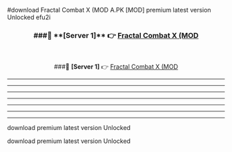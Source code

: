 #download Fractal Combat X (MOD A.PK [MOD] premium latest version Unlocked efu2i 



<div align="center">
<h3>###🔹 **[Server 1]** 👉 <a href="https://download1apk.web.app/">Fractal Combat X (MOD</a></h3><br>


###🔹 **[Server 1]** 👉 <a href="https://download1apk.web.app/">Fractal Combat X (MOD</a></h3>
</div>



----------------------------------------------------------

----------------------------------------------------------

----------------------------------------------------------

----------------------------------------------------------

----------------------------------------------------------

----------------------------------------------------------

----------------------------------------------------------

download premium latest version Unlocked

download premium latest version Unlocked
